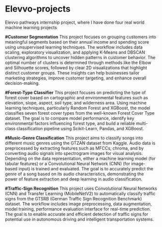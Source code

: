 # Elevvo-projects
Elevvo pathways internship project, where I have done four real world machine learning projects

**#Customer Segmentation**
This project focuses on grouping customers into meaningful segments based on their annual income and spending score using unsupervised learning techniques. The workflow includes data scaling, exploratory visualization, and applying K-Means and DBSCAN clustering algorithms to uncover hidden patterns in customer behavior. The optimal number of clusters is determined through methods like the Elbow and Silhouette scores, followed by clear 2D visualizations that highlight distinct customer groups. These insights can help businesses tailor marketing strategies, improve customer targeting, and enhance overall decision-making.

**#Forest-Type Classifier**
This project focuses on predicting the type of forest cover based on cartographic and environmental features such as elevation, slope, aspect, soil type, and wilderness area. Using machine learning techniques, particularly Random Forest and XGBoost, the model classifies seven forest cover types from the well-known Forest Cover Type dataset. The goal is to compare model performance, identify key environmental factors influencing forest type, and build a reliable multi-class classification pipeline using Scikit-Learn, Pandas, and XGBoost.

**#Music-Genre Classification**
This project aims to classify songs into different music genres using the GTZAN dataset from Kaggle. Audio data is preprocessed by extracting features such as MFCCs, chroma, and by converting audio signals into spectrogram images for visual analysis. Depending on the data representation, either a machine learning model (for tabular features) or a Convolutional Neural Network (CNN) (for image-based input) is trained and evaluated. The goal is to accurately predict the genre of a song based on its audio characteristics, demonstrating the power of feature extraction and deep learning in audio classification.

**#Traffic-Sign Recognition**
This project uses Convolutional Neural Networks (CNN) and Transfer Learning (MobileNetV2) to automatically classify traffic signs from the GTSRB (German Traffic Sign Recognition Benchmark) dataset. The workflow includes image preprocessing, data augmentation, model training, performance evaluation interface for real-time prediction. The goal is to enable accurate and efficient detection of traffic signs for potential use in autonomous driving and intelligent transportation systems.

